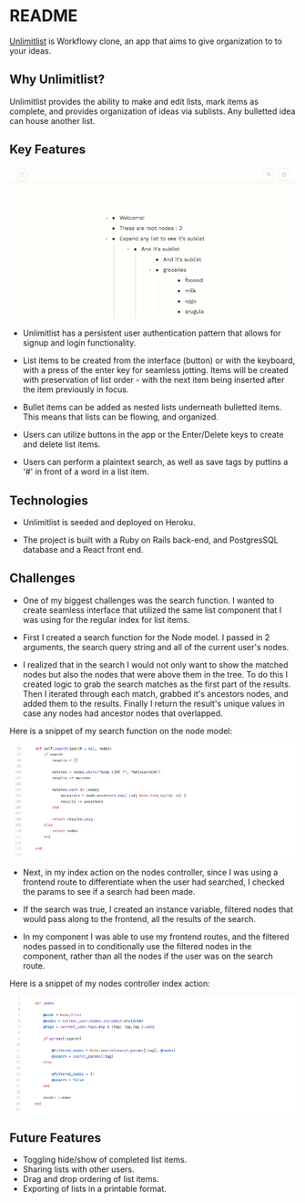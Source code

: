 # README

[Unlimitlist](https://unlimitlist.herokuapp.com/#/) is Workflowy clone, an app that aims to give organization to to your ideas. 

## Why Unlimitlist? 

Unlimitlist provides the ability to make and edit lists, mark items as complete, and provides organization of ideas via sublists. Any bulletted idea can house another list. 

## Key Features

![unlimitlist-app-image](app/assets/images/unlimitlist-ss-3.png)

* Unlimitlist has a persistent user authentication pattern that allows for signup and login functionality. 

* List items to be created from the interface (button) or with the keyboard, with a press of the enter key for seamless jotting. Items will be created with preservation of list order - with the next item being inserted after the item previously in focus. 

* Bullet items can be added as nested lists underneath bulletted items. This means that lists can be flowing, and organized. 

* Users can utilize buttons in the app or the Enter/Delete keys to create and delete list items. 

* Users can perform a plaintext search, as well as save tags by puttins a '#' in front of a word in a list item. 

## Technologies

* Unlimitlist is seeded and deployed on Heroku. 

* The project is built with a Ruby on Rails back-end, and PostgresSQL database and a React front end.

## Challenges 

* One of my biggest challenges was the search function. I wanted to create seamless interface that utilized the same list component that I was using for the regular index for list items. 

* First I created a search function for the Node model. I passed in 2 arguments, the search query string and all of the current user's nodes. 

* I realized that in the search I would not only want to show the matched nodes but also the nodes that were above them in the tree. To do this I created logic to grab the search matches as the first part of the results. Then I iterated through each match, grabbed it's ancestors nodes, and added them to the results. Finally I return the result's unique values in case any nodes had ancestor nodes that overlapped. 

Here is a snippet of my search function on the node model: 

![unlimitlist-app-image](app/assets/images/node-model-screenshot.png)

* Next, in my index action on the nodes controller, since I was using a frontend route to differentiate when the user had searched, I checked the params to see if a search had been made. 

* If the search was true, I created an instance variable, filtered nodes that would pass along to the frontend, all the results of the search. 

* In my component I was able to use my frontend routes, and the filtered nodes passed in to conditionally use the filtered nodes in the component, rather than all the nodes if the user was on the search route.

Here is a snippet of my nodes controller index action: 

![unlimitlist-app-image](app/assets/images/nodes-controller-screenshot.png)


## Future Features

* Toggling hide/show of completed list items.
* Sharing lists with other users. 
* Drag and drop ordering of list items. 
* Exporting of lists in a printable format. 

